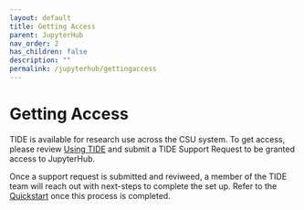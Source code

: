```yaml
---
layout: default
title: Getting Access
parent: JupyterHub
nav_order: 2
has_children: false
description: ""
permalink: /jupyterhub/gettingaccess
---
```


# Getting Access

TIDE is available for research use across the CSU system. To get access, please review [Using TIDE](https://tide.sdsu.edu/usingtide/) and submit a TIDE Support Request to be granted access to JupyterHub.

Once a support request is submitted and reviweed, a member of the TIDE team will reach out with next-steps to complete the set up. Refer to the [Quickstart](./quickstart) once this process is completed.